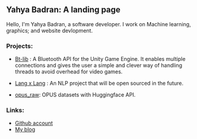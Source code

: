 ## Yahya Badran: A landing page

Hello, I'm Yahya Badran, a software developer. I work on Machine learning, graphics; and website devlopment.

### Projects:

- [Bt-lib](https://github.com/badranx/bt-lib) : A Bluetooth API for the Unity Game Engine. It enables multiple connections and  gives the user a simple and clever way of handling threads to avoid overhead for video games.

- [Lang x Lang](https://www.langxlang.com) : An NLP project that will be open sourced in the future.

- [opus_raw](https://huggingface.co/datasets/badranx/opus_raw): OPUS datasets with Huggingface API.

### Links:

- [Github account](www.github.com/badranX)
- [My blog](www.tech-tweaking.blogspot.com)
